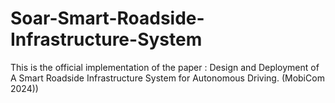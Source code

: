 # Soar-Smart-Roadside-Infrastructure-System
This is the official implementation of the paper : Design and Deployment of A Smart Roadside Infrastructure System for Autonomous Driving. (MobiCom 2024))
